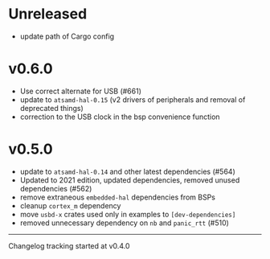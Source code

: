 # Unreleased

- update path of Cargo config

# v0.6.0

- Use correct alternate for USB (#661)
- update to `atsamd-hal-0.15` (v2 drivers of peripherals and removal of deprecated things)
- correction to the USB clock in the bsp convenience function

# v0.5.0

- update to `atsamd-hal-0.14` and other latest dependencies (#564)
- Updated to 2021 edition, updated dependencies, removed unused dependencies (#562)
- remove extraneous `embedded-hal` dependencies from BSPs
- cleanup `cortex_m` dependency
- move `usbd-x` crates used only in examples to `[dev-dependencies]`
- removed unnecessary dependency on `nb` and `panic_rtt` (#510)

---

Changelog tracking started at v0.4.0
